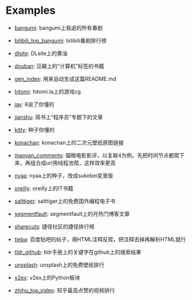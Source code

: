 # Examples

- [bangumi](bangumi.py): bangumi上我追的所有番剧

- [bilibili_top_bangumi](bilibili_top_bangumi.py): bilibili番剧排行榜

- [dlsite](dlsite.py): DLsite上的黄油

- [douban](douban.py): 豆瓣上的“计算机”标签的书籍

- [gen_index](gen_index.py): 用来自动生成这篇README.md

- [hitomi](hitomi.py): hitomi.la上的游戏cg

- [jav](jav.py): 8说了你懂的

- [jianshu](jianshu.py): 简书上“程序员”专题下的文章

- [kitty](kitty.py): 种子你懂的

- [konachan](konachan.py): konachan上的二次元壁纸原图链接

- [maoyan_comments](maoyan_comments.py): 猫眼电影影评，以复联4为例，先把时间节点都爬下来，再组合成url用线程池爬，这样效率更高

- [nyaa](nyaa.py): nyaa上的种子，改成sukebei变里版

- [oreilly](oreilly.py): oreilly上的IT书籍

- [salttiger](salttiger.py): salttiger上的免费国外编程电子书

- [segmentfault](segmentfault.py): segmentfault上的月热门博客文章

- [sharecuts](sharecuts.py): 捷径社区的捷径排行榜

- [tieba](tieba.py): 百度贴吧的帖子，用HTML注释反爬，把注释去掉再解析HTML就行

- [tldr_github](tldr_github.py): tldr手册上的关键字在github上的搜索结果

- [unsplash](unsplash.py): unsplash上的免费壁纸排行

- [v2ex](v2ex.py): v2ex上的Python板块

- [zhihu_top_video](zhihu_top_video.py): 知乎最高点赞的视频排行
